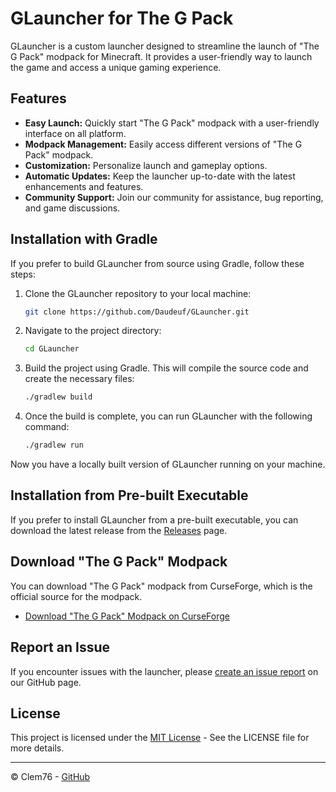 # GLauncher for The G Pack

GLauncher is a custom launcher designed to streamline the launch of "The G Pack" modpack for Minecraft. It provides a user-friendly way to launch the game and access a unique gaming experience.

## Features

- **Easy Launch:** Quickly start "The G Pack" modpack with a user-friendly interface on all platform.
- **Modpack Management:** Easily access different versions of "The G Pack" modpack.
- **Customization:** Personalize launch and gameplay options.
- **Automatic Updates:** Keep the launcher up-to-date with the latest enhancements and features.
- **Community Support:** Join our community for assistance, bug reporting, and game discussions.

## Installation with Gradle

If you prefer to build GLauncher from source using Gradle, follow these steps:

1. Clone the GLauncher repository to your local machine:
   ```bash
   git clone https://github.com/Daudeuf/GLauncher.git
   ```

2. Navigate to the project directory:
   ```bash
   cd GLauncher
   ```

3. Build the project using Gradle. This will compile the source code and create the necessary files:
   ```bash
   ./gradlew build
   ```

4. Once the build is complete, you can run GLauncher with the following command:
   ```bash
   ./gradlew run
   ```

Now you have a locally built version of GLauncher running on your machine.

## Installation from Pre-built Executable

If you prefer to install GLauncher from a pre-built executable, you can download the latest release from the [Releases](https://github.com/Daudeuf/GLauncher/releases) page.

## Download "The G Pack" Modpack

You can download "The G Pack" modpack from CurseForge, which is the official source for the modpack.

- [Download "The G Pack" Modpack on CurseForge](https://www.curseforge.com/minecraft/modpacks/thegpack)

## Report an Issue

If you encounter issues with the launcher, please [create an issue report](https://github.com/Daudeuf/GLauncher/issues) on our GitHub page.

## License

This project is licensed under the [MIT License](LICENSE) - See the LICENSE file for more details.

---
© Clem76 - [GitHub](https://github.com/Daudeuf)
